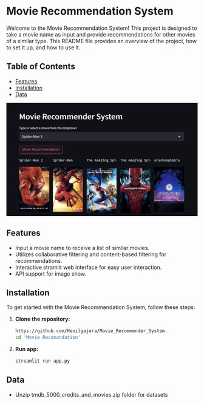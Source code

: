 # Movie Recommendation System

Welcome to the Movie Recommendation System! This project is designed to take a movie name as input and provide recommendations for other movies of a similar type. This README file provides an overview of the project, how to set it up, and how to use it.

## Table of Contents

- [Features](#features)
- [Installation](#installation)
- [Data](#data)

![Movie Recommendation System Screenshot](https://github.com/ritigit7/Python/blob/main/Include/Movie%20Recomandation/Screenshot%202024-06-10%20175234.png)


## Features

- Input a movie name to receive a list of similar movies.
- Utilizes collaborative filtering and content-based filtering for recommendations.
- Interactive stramlit web interface for easy user interaction.
- API support for image show.

## Installation

To get started with the Movie Recommendation System, follow these steps:

1. **Clone the repository:**
   ```sh
   https://github.com/Henilgajera/Movie_Recommender_System.
   cd 'Movie Recomandation'

2. **Run app:**
   ```sh
   streamlit run app.py 

## Data
- Unzip tmdb_5000_credits_and_movies.zip folder for datasets
  
